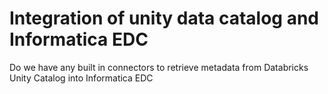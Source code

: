 
# Integration of unity data catalog and Informatica EDC

Do we have any built in connectors to retrieve metadata from Databricks Unity Catalog into Informatica EDC

        